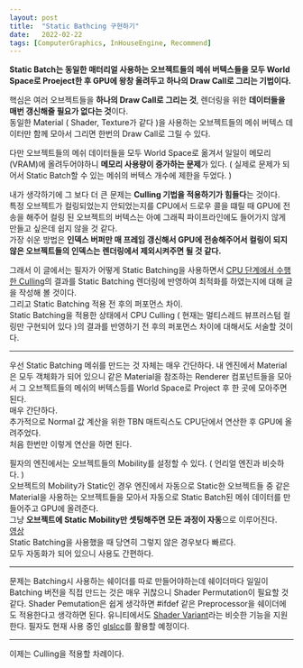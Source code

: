 ```yaml
---
layout: post
title:  "Static Bathcing 구현하기"
date:   2022-02-22
tags: [ComputerGraphics, InHouseEngine, Recommend]
---
```


**Static Batch는 동일한 매터리얼 사용하는 오브젝트들의 메쉬 버텍스들을 모두 World Space로 Proeject한 후 GPU에 왕창 올려두고 하나의 Draw Call로 그리는 기법이다.**                     

핵심은 여러 오브젝트들을 **하나의 Draw Call로 그리는 것**, 렌더링을 위한 **데이터들을 매번 갱신해줄 필요가 없다는 것**이다.              
동일한 Material ( Shader, Texture가 같다 )을 사용하는 오브젝트들의 메쉬 버텍스 데이터만 함께 모아서 그리면 한번의 Draw Call로 그릴 수 있다.       

다만 오브젝트들의 메쉬 데이터들을 모두 World Space로 옮겨서 일일이 메모리(VRAM)에 올려두어야하니 **메모리 사용량이 증가하는 문제**가 있다. ( 실제로 문제가 되어서 Static Batch할 수 있는 메쉬의 버텍스 개수에 제한을 두었다. )              

내가 생각하기에 그 보다 더 큰 문제는 **Culling 기법을 적용하기가 힘들다**는 것이다.      
특정 오브젝트가 컬링되었는지 안되었는지를 CPU에서 드로우 콜을 떄릴 때 GPU에 전송을 해주어 컬링 된 오브젝트의 버텍스는 아예 그래픽 파이프라인에도 들어가지 않게 만들고 싶은데 쉽지 않을 것 같다.        
가장 쉬운 방법은 **인덱스 버퍼만 매 프레임 갱신해서 GPU에 전송해주어서 컬링이 되지 않은 오브젝트들의 인덱스는 렌더링에서 제외시켜주면 될 것 같다.**             

그래서 이 글에서는 필자가 어떻게 Static Batching을 사용하면서 [CPU 단계에서 수행한 Culling](https://github.com/SungJJinKang/EveryCulling)의 결과를 Static Batching 렌더링에 반영하여 최적화를 하였는지에 대해 글을 작성해 볼 것이다.         
그리고 Static Batching 적용 전 후의 퍼포먼스 차이.        
Static Batching을 적용한 상태에서 CPU Culling ( 현재는 멀티스레드 뷰프러스텀 컬링만 구현되어 있다 )의 결과를 반영하기 전 후의 퍼포먼스 차이에 대해서도 서술할 것이다.                 

---------------------------------------------------         

우선 Static Batching 메쉬를 만드는 것 자체는 매우 간단하다. 내 엔진에서 Material은 모두 객체화가 되어 있으니 같은 Material을 참조하는 Renderer 컴포넌트들을 모아서 그 오브젝트들의 메쉬의 버텍스등를 World Space로 Project 후 한 곳에 모아주면 된다.       
매우 간단하다.          
추가적으로 Normal 값 계산을 위한 TBN 매트릭스도 CPU단에서 연산한 후 GPU에 올려주었다.         
처음 한번만 이렇게 연산을 하면 된다.         

필자의 엔진에서는 오브젝트들의 Mobility를 설정할 수 있다. ( 언리얼 엔진과 비슷하다. )          
오브젝트의 Mobility가 Static인 경우 엔진에서 자동으로 Static한 오브젝트들 중 같은 Material을 사용하는 오브젝트들을 모아서 자동으로 Static Batch된 메쉬 데이터를 만들어주고 GPU에 올려준다.        
그냥 **오브젝트에 Static Mobility만 셋팅해주면 모든 과정이 자동**으로 이루어진다.             
[영상](https://youtu.be/bBDbO7hS12g)             
Static Batching을 사용했을 때 당연히 그렇지 않은 경우보다 빠르다.         
모두 자동화가 되어 있으니 사용도 간편하다.         

-------------------------------            

문제는 Batching시 사용하는 쉐이더를 따로 만들어야하는데 쉐이더마다 일일이 Batching 버전을 직접 만드는 것은 매우 귀찮으니 Shader Permutation이 필요할 것 같다. Shader Pemutation은 쉽게 생각하면 #ifdef 같은 Preprocessor을 쉐이더에도 적용한다고 생각하면 된다. 유니티에서도 [Shader Variant](https://docs.unity3d.com/2019.3/Documentation/Manual/SL-MultipleProgramVariants.html)라는 비슷한 기능을 지원한다. 필자도 현재 사용 중인 [glslcc](https://github.com/septag/glslcc)를 활용할 예정이다.        

--------------------------------       

이제는 Culling을 적용할 차례이다.       
